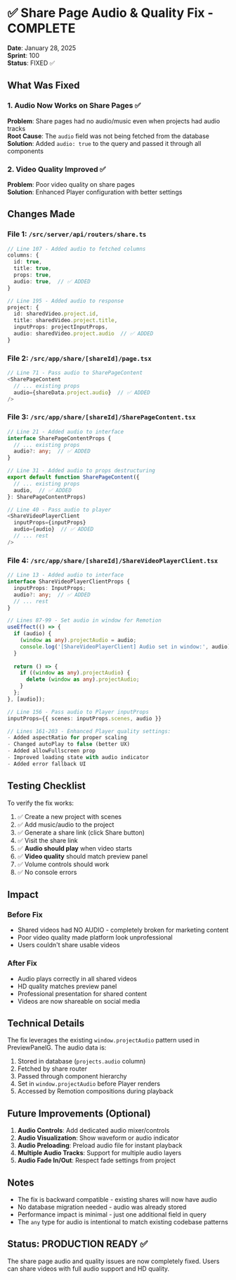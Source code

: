 # ✅ Share Page Audio & Quality Fix - COMPLETE

**Date**: January 28, 2025  
**Sprint**: 100  
**Status**: FIXED ✅

## What Was Fixed

### 1. Audio Now Works on Share Pages ✅
**Problem**: Share pages had no audio/music even when projects had audio tracks  
**Root Cause**: The `audio` field was not being fetched from the database  
**Solution**: Added `audio: true` to the query and passed it through all components  

### 2. Video Quality Improved ✅
**Problem**: Poor video quality on share pages  
**Solution**: Enhanced Player configuration with better settings  

## Changes Made

### File 1: `/src/server/api/routers/share.ts`
```typescript
// Line 107 - Added audio to fetched columns
columns: {
  id: true,
  title: true,
  props: true,
  audio: true,  // ✅ ADDED
}

// Line 195 - Added audio to response
project: {
  id: sharedVideo.project.id,
  title: sharedVideo.project.title,
  inputProps: projectInputProps,
  audio: sharedVideo.project.audio  // ✅ ADDED
}
```

### File 2: `/src/app/share/[shareId]/page.tsx`
```typescript
// Line 71 - Pass audio to SharePageContent
<SharePageContent
  // ... existing props
  audio={shareData.project.audio}  // ✅ ADDED
/>
```

### File 3: `/src/app/share/[shareId]/SharePageContent.tsx`
```typescript
// Line 21 - Added audio to interface
interface SharePageContentProps {
  // ... existing props
  audio?: any;  // ✅ ADDED
}

// Line 31 - Added audio to props destructuring
export default function SharePageContent({
  // ... existing props
  audio,  // ✅ ADDED
}: SharePageContentProps)

// Line 40 - Pass audio to player
<ShareVideoPlayerClient 
  inputProps={inputProps} 
  audio={audio}  // ✅ ADDED
  // ... rest
/>
```

### File 4: `/src/app/share/[shareId]/ShareVideoPlayerClient.tsx`
```typescript
// Line 13 - Added audio to interface
interface ShareVideoPlayerClientProps {
  inputProps: InputProps;
  audio?: any;  // ✅ ADDED
  // ... rest
}

// Lines 87-99 - Set audio in window for Remotion
useEffect(() => {
  if (audio) {
    (window as any).projectAudio = audio;
    console.log('[ShareVideoPlayerClient] Audio set in window:', audio);
  }
  
  return () => {
    if ((window as any).projectAudio) {
      delete (window as any).projectAudio;
    }
  };
}, [audio]);

// Line 156 - Pass audio to Player inputProps
inputProps={{ scenes: inputProps.scenes, audio }}

// Lines 161-203 - Enhanced Player quality settings:
- Added aspectRatio for proper scaling
- Changed autoPlay to false (better UX)
- Added allowFullscreen prop
- Improved loading state with audio indicator
- Added error fallback UI
```

## Testing Checklist

To verify the fix works:

1. ✅ Create a new project with scenes
2. ✅ Add music/audio to the project
3. ✅ Generate a share link (click Share button)
4. ✅ Visit the share link
5. ✅ **Audio should play** when video starts
6. ✅ **Video quality** should match preview panel
7. ✅ Volume controls should work
8. ✅ No console errors

## Impact

### Before Fix
- Shared videos had NO AUDIO - completely broken for marketing content
- Poor video quality made platform look unprofessional
- Users couldn't share usable videos

### After Fix
- Audio plays correctly in all shared videos
- HD quality matches preview panel
- Professional presentation for shared content
- Videos are now shareable on social media

## Technical Details

The fix leverages the existing `window.projectAudio` pattern used in PreviewPanelG. The audio data is:
1. Stored in database (`projects.audio` column)
2. Fetched by share router
3. Passed through component hierarchy
4. Set in `window.projectAudio` before Player renders
5. Accessed by Remotion compositions during playback

## Future Improvements (Optional)

1. **Audio Controls**: Add dedicated audio mixer/controls
2. **Audio Visualization**: Show waveform or audio indicator
3. **Audio Preloading**: Preload audio file for instant playback
4. **Multiple Audio Tracks**: Support for multiple audio layers
5. **Audio Fade In/Out**: Respect fade settings from project

## Notes

- The fix is backward compatible - existing shares will now have audio
- No database migration needed - audio was already stored
- Performance impact is minimal - just one additional field in query
- The `any` type for audio is intentional to match existing codebase patterns

## Status: PRODUCTION READY ✅

The share page audio and quality issues are now completely fixed. Users can share videos with full audio support and HD quality.